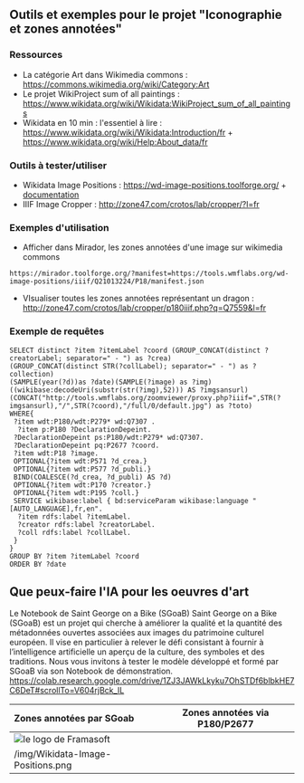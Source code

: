 ## Outils et exemples pour le projet "Iconographie et zones annotées"

### Ressources 

* La catégorie Art dans Wikimedia commons : https://commons.wikimedia.org/wiki/Category:Art
* Le projet WikiProject sum of all paintings : https://www.wikidata.org/wiki/Wikidata:WikiProject_sum_of_all_paintings
* Wikidata en 10 min : l'essentiel à lire : https://www.wikidata.org/wiki/Wikidata:Introduction/fr + https://www.wikidata.org/wiki/Help:About_data/fr

### Outils à tester/utiliser 

* Wikidata Image Positions : https://wd-image-positions.toolforge.org/ + [documentation](https://www.wikidata.org/wiki/User:Lucas_Werkmeister/Wikidata_Image_Positions)
* IIIF Image Cropper : http://zone47.com/crotos/lab/cropper/?l=fr

### Exemples d'utilisation

* Afficher dans Mirador, les zones annotées d'une image sur wikimedia commons
````
https://mirador.toolforge.org/?manifest=https://tools.wmflabs.org/wd-image-positions/iiif/Q21013224/P18/manifest.json
````
* VIsualiser toutes les zones annotées représentant un dragon : http://zone47.com/crotos/lab/cropper/p180iiif.php?q=Q7559&l=fr


### Exemple de requêtes
````sparql
SELECT distinct ?item ?itemLabel ?coord (GROUP_CONCAT(distinct ?creatorLabel; separator=" - ") as ?crea)
(GROUP_CONCAT(distinct STR(?collLabel); separator=" - ") as ?collection)
(SAMPLE(year(?d))as ?date)(SAMPLE(?image) as ?img)
((wikibase:decodeUri(substr(str(?img),52))) AS ?imgsansurl)
(CONCAT("http://tools.wmflabs.org/zoomviewer/proxy.php?iiif=",STR(?imgsansurl),"/",STR(?coord),"/full/0/default.jpg") as ?toto)
WHERE{
 ?item wdt:P180/wdt:P279* wd:Q7307 .
  ?item p:P180 ?DeclarationDepeint.
 ?DeclarationDepeint ps:P180/wdt:P279* wd:Q7307.
 ?DeclarationDepeint pq:P2677 ?coord.
 ?item wdt:P18 ?image.
 OPTIONAL{?item wdt:P571 ?d_crea.}
 OPTIONAL{?item wdt:P577 ?d_publi.}
 BIND(COALESCE(?d_crea, ?d_publi) AS ?d)
 OPTIONAL{?item wdt:P170 ?creator.}
 OPTIONAL{?item wdt:P195 ?coll.}
 SERVICE wikibase:label { bd:serviceParam wikibase:language "[AUTO_LANGUAGE],fr,en".
  ?item rdfs:label ?itemLabel.
  ?creator rdfs:label ?creatorLabel.
  ?coll rdfs:label ?collLabel.
 }
}
GROUP BY ?item ?itemLabel ?coord 
ORDER BY ?date

````

## Que peux-faire l'IA pour les oeuvres d'art
Le Notebook de Saint George on a Bike (SGoaB)
Saint George on a Bike (SGoaB) est un projet qui cherche à améliorer la qualité et la quantité des métadonnées ouvertes associées aux images du patrimoine culturel européen. Il vise en particulier à relever le défi consistant à fournir à l’intelligence artificielle un aperçu de la culture, des symboles et des traditions. Nous vous invitons à tester le modèle développé et formé par SGoaB via son Notebook de démonstration.
https://colab.research.google.com/drive/1ZJ3JAWkLkyku7OhSTDf6blbkHE7C6DeT#scrollTo=V604rjBck_IL

| Zones annotées par SGoab | Zones annotées via P180/P2677          |
| :--------------- |:---------------:|
| ![le logo de Framasoft](https://framasoft.org/nav/img/logo.png)
 |    /img/Wikidata-Image-Positions.png   | 

